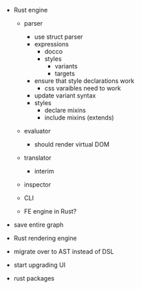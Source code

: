- Rust engine

  - parser

    - use struct parser
    - expressions
      - docco
      - styles
        - variants
        - targets
    - ensure that style declarations work
      - css varaibles need to work
    - update variant syntax
    - styles
      - declare mixins
      - include mixins (extends)

  - evaluator
    - should render virtual DOM
  - translator
    - interim
  - inspector
  - CLI
  - FE engine in Rust?

- save entire graph
- Rust rendering engine
- migrate over to AST instead of DSL
- start upgrading UI
- rust packages

```

```
